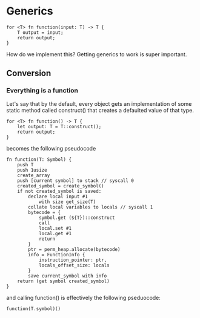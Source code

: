 # Generics

    for <T> fn function(input: T) -> T {
        T output = input;
        return output;
    }


How do we implement this? Getting generics to work is super important.

## Conversion

### Everything is a function

Let's say that by the default, every object gets an implementation of some
static method called construct() that creates a defaulted value of that type.

    for <T> fn function() -> T {
        let output: T = T::construct();
        return output;
    }
becomes the following pseudocode
    
    fn function(T: Symbol) {
        push T
        push 1usize
        create_array
        push [current symbol] to stack // syscall 0
        created_symbol = create_symbol()
        if not created_symbol is saved:
            declare local input #1 
                with size get_size(T)
            collate local variables to locals // syscall 1
            bytecode = {
                symbol.get (${T})::construct
                call
                local.set #1
                local.get #1
                return
            }
            ptr = perm_heap.allocate(bytecode)
            info = FunctionInfo {
                instruction_pointer: ptr,
                locals_offset_size: locals
            }
            save current_symbol with info
        return (get symbol created_symbol)
    }
and calling function<T>() is effectively the following pseduocode:

    function(T.symbol)()
        
